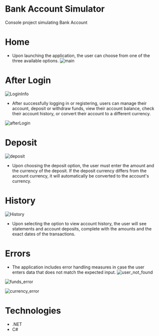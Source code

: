 # Bank Account Simulator 
Console project simulating Bank Account

# Home
- Upon launching the application, the user can choose from one of the three available options.
![main](https://github.com/BugLurker404/BankAccountSimulator/assets/92109490/02f8a758-d28b-41d7-8119-14f6e50bccb8)


# After Login
![LoginInfo](https://github.com/BugLurker404/BankAccountSimulator/assets/92109490/dc9cecd4-d475-49d9-a5af-6fc69bda06cb)

- After successfully logging in or registering, users can manage their account, deposit or withdraw funds, view their account balance, check their account history, or convert their account to a different currency.

![afterLogin](https://github.com/BugLurker404/BankAccountSimulator/assets/92109490/5c0e32ca-1cbf-42ff-ab1b-c1f38a550246)

# Deposit
![deposit](https://github.com/BugLurker404/BankAccountSimulator/assets/92109490/411dd1d7-15b1-42be-97ba-56cad84e6c32)
- Upon choosing the deposit option, the user must enter the amount and the currency of the deposit. If the deposit currency differs from the account currency, it will automatically be converted to the account's currency.
# History
![History](https://github.com/BugLurker404/BankAccountSimulator/assets/92109490/445ed5d1-f621-40be-b40e-d81f41c1dbbc)
- Upon selecting the option to view account history, the user will see statements and account deposits, complete with the amounts and the exact dates of the transactions.

# Errors
-  The application includes error handling measures in case the user enters data that does not match the expected input.
![user_not_found](https://github.com/BugLurker404/BankAccountSimulator/assets/92109490/0fd54bb4-5f5e-4629-88e5-a57c1ffc8889) 

![funds_error](https://github.com/BugLurker404/BankAccountSimulator/assets/92109490/5aad8596-e3b5-427f-b812-b154b7f60a46)

![currency_error](https://github.com/BugLurker404/BankAccountSimulator/assets/92109490/91869b30-71bb-4267-a809-5ecbc02ae6d2)

# Technologies
- .NET 
- C# 
